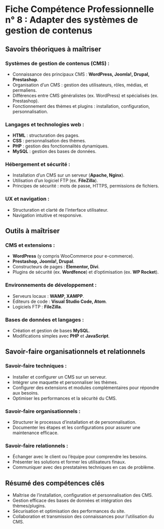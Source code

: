 # Fiche Compétence Professionnelle n° 8 : Adapter des systèmes de gestion de contenus

## Savoirs théoriques à maîtriser

### Systèmes de gestion de contenus (CMS) :
- Connaissance des principaux CMS : **WordPress, Joomla!, Drupal, Prestashop**.
- Organisation d’un CMS : gestion des utilisateurs, rôles, médias, et permaliens.
- Différences entre CMS généralistes (ex. WordPress) et spécialisés (ex. Prestashop).
- Fonctionnement des thèmes et plugins : installation, configuration, personnalisation.

### Langages et technologies web :
- **HTML** : structuration des pages.
- **CSS** : personnalisation des thèmes.
- **PHP** : gestion des fonctionnalités dynamiques.
- **MySQL** : gestion des bases de données.

### Hébergement et sécurité :
- Installation d’un CMS sur un serveur (**Apache, Nginx**).
- Utilisation d’un logiciel FTP (ex. **FileZilla**).
- Principes de sécurité : mots de passe, HTTPS, permissions de fichiers.

### UX et navigation :
- Structuration et clarté de l’interface utilisateur.
- Navigation intuitive et responsive.

## Outils à maîtriser

### CMS et extensions :
- **WordPress** (y compris WooCommerce pour e-commerce).
- **Prestashop, Joomla!, Drupal**.
- Constructeurs de pages : **Elementor, Divi**.
- Plugins de sécurité (ex. **Wordfence**) et d’optimisation (ex. **WP Rocket**).

### Environnements de développement :
- Serveurs locaux : **WAMP, XAMPP**.
- Éditeurs de code : **Visual Studio Code, Atom**.
- Logiciels FTP : **FileZilla**.

### Bases de données et langages :
- Création et gestion de bases **MySQL**.
- Modifications simples avec **PHP** et **JavaScript**.

## Savoir-faire organisationnels et relationnels

### Savoir-faire techniques :
- Installer et configurer un CMS sur un serveur.
- Intégrer une maquette et personnaliser les thèmes.
- Configurer des extensions et modules complémentaires pour répondre aux besoins.
- Optimiser les performances et la sécurité du CMS.

### Savoir-faire organisationnels :
- Structurer le processus d’installation et de personnalisation.
- Documenter les étapes et les configurations pour assurer une maintenance efficace.

### Savoir-faire relationnels :
- Échanger avec le client ou l’équipe pour comprendre les besoins.
- Présenter les solutions et former les utilisateurs finaux.
- Communiquer avec des prestataires techniques en cas de problème.

## Résumé des compétences clés
- Maîtrise de l’installation, configuration et personnalisation des CMS.
- Gestion efficace des bases de données et intégration des thèmes/plugins.
- Sécurisation et optimisation des performances du site.
- Collaboration et transmission des connaissances pour l’utilisation du CMS.

